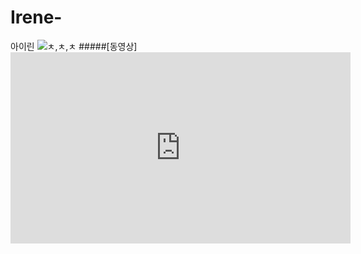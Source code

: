 # Irene-

아이린
![ㅊ,ㅊ,ㅊ](http://postfiles9.naver.net/20151120_40/roem03_1448016613872kze7W_JPEG/Fandom_14467373999491440083797.jpg?type=w2)
#####[동영상]<iframe width="544" height="306" src="http://serviceapi.nmv.naver.com/flash/convertIframeTag.nhn?vid=4C88355AE7AEE067373A862DF3456195C69C&outKey=V128285b4e20e1321d3b539e73dc19e2746bfd8a1344e31a7c9d739e73dc19e2746bf" frameborder="no" scrolling="no"></iframe>
